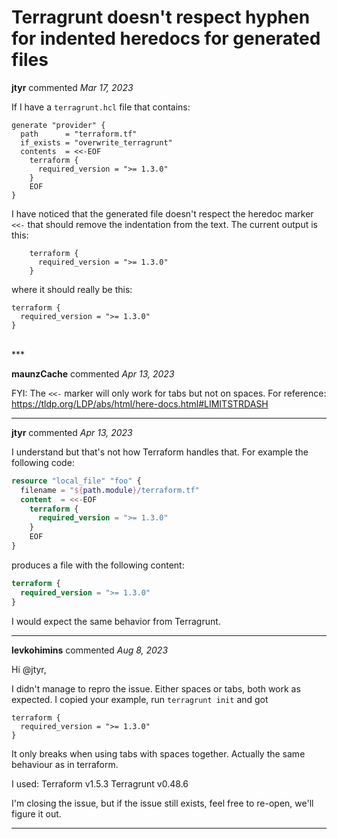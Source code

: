 # Terragrunt doesn't respect hyphen for indented heredocs for generated files

**jtyr** commented *Mar 17, 2023*

If I have a `terragrunt.hcl` file that contains:

```hcl
generate "provider" {
  path      = "terraform.tf"
  if_exists = "overwrite_terragrunt"
  contents  = <<-EOF
    terraform {
      required_version = ">= 1.3.0"
    }
    EOF
}
```

I have noticed that the generated file doesn't respect the heredoc marker `<<-` that should remove the indentation from the text. The current output is this:

```hcl
    terraform {
      required_version = ">= 1.3.0"
    }
```

where it should really be this:

```hcl
terraform {
  required_version = ">= 1.3.0"
}
```
<br />
***


**maunzCache** commented *Apr 13, 2023*

FYI: The `<<-` marker will only work for tabs but not on spaces. For reference: https://tldp.org/LDP/abs/html/here-docs.html#LIMITSTRDASH
***

**jtyr** commented *Apr 13, 2023*

I understand but that's not how Terraform handles that. For example the following code:

```terraform
resource "local_file" "foo" {
  filename = "${path.module}/terraform.tf"
  content  = <<-EOF
    terraform {
      required_version = ">= 1.3.0"
    }
    EOF
}
```

produces a file with the following content:

```terraform
terraform {
  required_version = ">= 1.3.0"
}
```

I would expect the same behavior from Terragrunt.
***

**levkohimins** commented *Aug 8, 2023*

Hi @jtyr,

I didn't manage to repro the issue. Either spaces or tabs, both work as expected.
I copied your example, run `terragrunt init` and got
```hcl
terraform {
  required_version = ">= 1.3.0"
}
```

It only breaks when using tabs with spaces together.  Actually the same behaviour as in terraform.

I used:
Terraform v1.5.3
Terragrunt v0.48.6

I'm closing the issue, but if the issue still exists, feel free to re-open, we'll figure it out.


***

